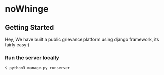 # noWhinge
## Getting Started
Hey,
We have built a public grievance platform using django framework, its fairly easy:)

### Run the server locally

```$ python3 manage.py runserver```
